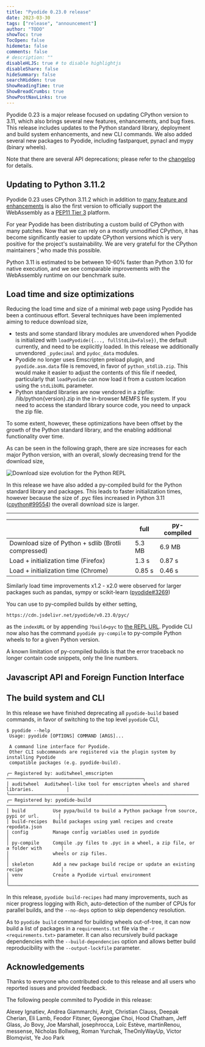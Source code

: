 ```yaml
---
title: "Pyodide 0.23.0 release"
date: 2023-03-30
tags: ["release", "announcement"]
author: "TODO"
showToc: true
TocOpen: false
hidemeta: false
comments: false
# description: ""
disableHLJS: true # to disable highlightjs
disableShare: false
hideSummary: false
searchHidden: true
ShowReadingTime: true
ShowBreadCrumbs: true
ShowPostNavLinks: true
---
```


Pyodide 0.23 is a major release focused on updating CPython version to 3.11,
which also brings several new features, enhancements, and bug fixes. This
release includes updates to the Python standard library, deployment and build
system enhancements, and new CLI commands. We also added several new packages
to Pyodide, including fastparquet, pynacl and mypy (binary wheels).

Note that there are several API deprecations; please refer to the
[changelog](https://pyodide.org/en/stable/project/changelog.html#version-0-23-0)
for details.

## Updating to Python 3.11.2

Pyodide 0.23 uses CPython 3.11.2 which in addition to [many feature and
enhancements](https://docs.python.org/3/whatsnew/3.11.html) is also the first
version to officially support the WebAssembly as a [PEP11 Tier
3](https://peps.python.org/pep-0011/#tier-3) platform.

For year Pyodide has been distributing a custom build of CPython with many patches.
Now that we can rely on a mostly unmodified CPython, it has become significantly easier
to update CPython versions which is very positive for the
project's sustainability. We are very grateful for the CPython maintainers
[¹](#Acknowledgements) who made this possible.

Python 3.11 is estimated to be between 10-60% faster than Python 3.10 for
native execution, and we see comparable improvements with the WebAssembly
runtime on our benchmark suite.

## Load time and size optimizations

Reducing the load time and size of a minimal web page using Pyodide has been a
continuous effort. Several techniques have been implemented aiming to reduce
download size,
 - tests and some standard library modules are unvendored when Pyodide is
   initialized with `loadPyodide({..., fullStdLib=False})`, the default
   currently, and need to be explicitly loaded. In this release we additionally
   unvendored `_pydecimal` and `pydoc_data` modules.
 - Pyodide no longer uses Emscripten preload plugin, and `pyodide.asm.data`
   file is removed, in favor of `python_stdlib.zip`. This would make it easier
   to adjust the contents of this file if needed, particularly that
   `loadPyodide` can now load it from a custom location using the `stdLibURL`
   parameter.
 - Python standard libraries are now vendored in a zipfile:
   /lib/python{version}.zip in the in-browser MEMFS file system. If you need to
   access the standard library source code, you need to unpack the zip file.

To some extent, however, these optimizations have been offset by the
growth of the Python standard library, and the enabling additional
functionality over time. 

As can be seen in the following graph, there are size increases for each major
Python version, with an overall, slowly decreasing trend for the download size,

<img src="download_size_evolution.webp" alt="Download size evolution for the Python REPL" />

In this release we have also added a py-compiled build for the Python standard
library and packages. This leads to faster initialization times, however
because the size of .pyc files increased in Python 3.11
([cpython#99554](https://github.com/python/cpython/issues/99554)) the overall
download size is larger.

--------------------------------------------
|        | full | py-compiled |
|--------|------|-------------|
| Download size of Python + sdlib (Brotli compressed) |  5.3 MB |      6.9 MB    | 
| Load + initialization time (Firefox) |  1.3 s |      0.87 s    |
| Load + initialization time (Chrome)  |  0.85 s |      0.46 s    |

Similarly load time improvements x1.2 - x2.0 were observed for larger packages
such as pandas, sympy or scikit-learn
([pyodide#3269](https://github.com/pyodide/pyodide/issues/3269))

You can use to py-compiled builds by either setting,
```
https://cdn.jsdelivr.net/pyodide/v0.23.0/pyc/
```
as the `indexURL` or by appending `?build=pyc` to [the REPL
URL](https://pyodide.org/en/stable/console.html?build=pyc). Pyodide CLI now
also has the command `pyodide py-compile` to py-compile Python wheels to for a
given Python version.

A known limitation of py-compiled builds is that the error traceback no longer
contain code snippets, only the line numbers.

## Javascript API and Foreign Function Interface


## The build system and CLI

In this release we have finished deprecating all `pyodide-build` based
commands, in favor of switching to the top level `pyodide` CLI,
```
$ pyodide --help
 Usage: pyodide [OPTIONS] COMMAND [ARGS]...                                                
                                                                                           
 A command line interface for Pyodide.                                                     
 Other CLI subcommands are registered via the plugin system by installing Pyodide          
 compatible packages (e.g. pyodide-build).                                                 
                                                                                           
╭─ Registered by: auditwheel_emscripten ──────────────────────────────────────────────────╮
│ auditwheel  Auditwheel-like tool for emscripten wheels and shared libraries.            │
╰─────────────────────────────────────────────────────────────────────────────────────────╯
╭─ Registered by: pyodide-build ──────────────────────────────────────────────────────────╮
│ build          Use pypa/build to build a Python package from source, pypi or url.       │
│ build-recipes  Build packages using yaml recipes and create repodata.json               │
│ config         Manage config variables used in pyodide                                  │
│ py-compile     Compile .py files to .pyc in a wheel, a zip file, or a folder with       │
│                wheels or zip files.                                                     │
│ skeleton       Add a new package build recipe or update an existing recipe              │
│ venv           Create a Pyodide virtual environment                                     │
╰─────────────────────────────────────────────────────────────────────────────────────────╯
```

In this release, `pyodide build-recipes` had many improvements, such as nicer
progress logging with Rich, auto-detection of the number of CPUs for parallel
builds, and the `--no-deps` option to skip dependency resolution.

As to `pyodide build` command for building wheels out-of-tree, it can now
build a list of packages in a `requirements.txt` file via the `-r
<requirements.txt>` parameter. It can also recursively build package
dependencies with the `--build-dependencies` option and allows better build
reproducibility with the `--output-lockfile` parameter.


## Acknowledgements

Thanks to everyone who contributed code to this release and all users who
reported issues and provided feedback. 

The following people commited to Pyodide in this release:

Alexey Ignatiev, Andrea Giammarchi, Arpit, Christian Clauss, Deepak Cherian,
Eli Lamb, Feodor Fitsner, Gyeongjae Choi, Hood Chatham, Jeff Glass, Jo Bovy,
Joe Marshall, josephrocca, Loïc Estève, martinRenou, messense, Nicholas
Bollweg, Roman Yurchak, TheOnlyWayUp, Victor Blomqvist, Ye Joo Park

